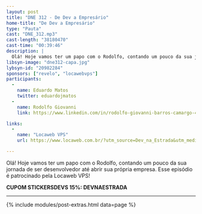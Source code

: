 ```yaml
---
layout: post
title: "DNE 312 - De Dev a Empresário"
home-title: "De Dev a Empresário"
type: "Pauta"
cast: "DNE_312.mp3"
cast-length: "38180470"
cast-time: "00:39:46"
description: |
  Olá! Hoje vamos ter um papo com o Rodolfo, contando um pouco da sua jornada de ser desenvolvedor até abrir sua própria empresa. Esse episódio é patrocinado pela Locaweb VPS!
libsyn-image: "dne312-capa.jpg"
lybsyn-id: "20982284"
sponsors: ["revelo", "locawebvps"]
participants:
  -
    name: Eduardo Matos
    twitter: eduardojmatos
  -
    name: Rodolfo Giovanni
    link: https://www.linkedin.com/in/rodolfo-giovanni-barros-camargo-4a39a610a

links:
  -
    name: "Locaweb VPS"
    url: https://www.locaweb.com.br/?utm_source=Dev_na_Estrada&utm_medium=Spotify&utm_campaign=Locaweb_varejo&utm_content=https://www.devnaestrada.com.b

---
```


Olá! Hoje vamos ter um papo com o Rodolfo, contando um pouco da sua jornada de ser desenvolvedor até abrir sua própria empresa. Esse episódio é patrocinado pela Locaweb VPS!

<strong>CUPOM STICKERSDEVS 15%: DEVNAESTRADA</strong>

---

{% include modules/post-extras.html data=page %}
